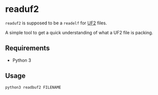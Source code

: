 # readuf2
`readuf2` is supposed to be a `readelf` for [UF2](https://github.com/Microsoft/uf2) files.

A simple tool to get a quick understanding of what a UF2 file is packing.

## Requirements
* Python 3

## Usage
`python3 readbuf2 FILENAME`

